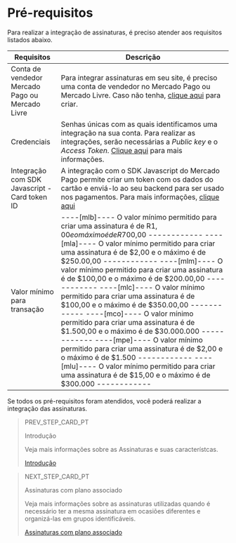 # Pré-requisitos

Para realizar a integração de assinaturas, é preciso atender aos requisitos listados abaixo.

| Requisitos | Descrição |
|---|---|
| Conta de vendedor Mercado Pago ou Mercado Livre | Para integrar assinaturas em seu site, é preciso uma conta de vendedor no Mercado Pago ou Mercado Livre. Caso não tenha, [clique aqui](https://www.mercadopago[FAKER][URL][DOMAIN]/hub/registration/landing) para criar. | 
| Credenciais | Senhas únicas com as quais identificamos uma integração na sua conta. Para realizar as integrações, serão necessárias a _Public key_ e o _Access Token_. [Clique aqui](https://www.mercadopago[FAKER][URL][DOMAIN]/developers/pt/guides/resources/credentials) para mais informações. |
| Integração com SDK Javascript - Card token ID | A integração com o SDK Javascript do Mercado Pago permite criar um token com os dados do cartão e enviá-lo ao seu backend para ser usado nos pagamentos. Para mais informações, [clique aqui](https://www.mercadopago[FAKER][URL][DOMAIN]/developers/pt/guides/sdks) |
| Valor mínimo para transação | ----[mlb]---- O valor mínimo permitido para criar uma assinatura é de R$1,00 e o máximo é de R$700,00 ------------ ----[mla]---- O valor mínimo permitido para criar uma assinatura é de $2,00 e o máximo é de $250.00,00 ------------ ----[mlm]---- O valor mínimo permitido para criar uma assinatura é de $100,00 e o máximo é de $200.00,00 ------------ ----[mlc]---- O valor mínimo permitido para criar uma assinatura é de $100,00 e o máximo é de $350.00,00 ------------ ----[mco]---- O valor mínimo permitido para criar uma assinatura é de $1.500,00 e o máximo é de $30.000.000 ------------ ----[mpe]---- O valor mínimo permitido para criar uma assinatura é de $2,00 e o máximo é de $1.500 ------------ ----[mlu]---- O valor mínimo permitido para criar uma assinatura é de $15,00 e o máximo é de $300.000 ------------ | 

Se todos os pré-requisitos foram atendidos, você poderá realizar a integração das assinaturas.

> PREV_STEP_CARD_PT
>
> Introdução
>
> Veja mais informações sobre as Assinaturas e suas característcas.
>
> [Introdução](https://www.mercadopago[FAKER][URL][DOMAIN]/developers/pt/guides/subscriptions/introduction)

> NEXT_STEP_CARD_PT
>
> Assinaturas com plano associado
>
> Veja mais informações sobre as assinaturas utilizadas quando é necessário ter a mesma assinatura em ocasiões diferentes e organizá-las em grupos identificáveis. 
>
> [Assinaturas com plano associado](https://www.mercadopago[FAKER][URL][DOMAIN]/developers/pt/guides/subscriptions/subscriptions-associated-plan)
